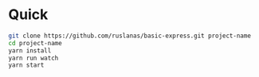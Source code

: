 Quick
=====

```sh
git clone https://github.com/ruslanas/basic-express.git project-name
cd project-name
yarn install
yarn run watch
yarn start
```